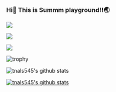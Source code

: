 ### Hi👋 This is Summm playground!!🌏

<a href="버튼을 눌렀을 때 이동할 링크" target="_blank"><img src="https://img.shields.io/badge/BLOG-FFFFFF?style=flat-square&logo=Notion&logoColor=000000"/></a>

<a href="버튼을 눌렀을 때 이동할 링크" target="_blank"><img src="https://img.shields.io/badge/BLOG-FFFFFF?style=flat-square&logo=Git&logoColor=F05032"/></a>

<a href="버튼을 눌렀을 때 이동할 링크" target="_blank"><img src="https://img.shields.io/badge/BLOG-FFFFFF?style=flat-square&logo=GitHub&logoColor=000000"/></a>

![trophy](https://github-profile-trophy.vercel.app/?username=tnals545)

![tnals545's github stats](https://github-readme-stats.vercel.app/api?username=tnals545&show_icons=true)

[![tnals545's github stats](https://github-readme-stats.vercel.app/api/top-langs/?username=tnals545&show_icons=true&hide_border=true&title_color=004386&icon_color=004386&layout=compact)](https://github.com/tnals545)
<!--
**tnals545/tnals545** is a ✨ _special_ ✨ repository because its `README.md` (this file) appears on your GitHub profile.

Here are some ideas to get you started:

- 🔭 I’m currently working on ...
- 🌱 I’m currently learning ...
- 👯 I’m looking to collaborate on ...
- 🤔 I’m looking for help with ...
- 💬 Ask me about ...
- 📫 How to reach me: ...
- 😄 Pronouns: ...
- ⚡ Fun fact: ...
-->
